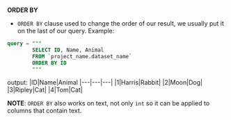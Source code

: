 **ORDER BY**
- `ORDER BY` clause used to change the order of our result, we usually put it on the last of our query. 
Example:
```sql
query = """
        SELECT ID, Name, Animal
        FROM `project_name.dataset_name`
        ORDER BY ID 
        """
```
output:
|ID|Name|Animal
|---|---|---|
|1|Harris|Rabbit|
|2|Moon|Dog|
|3|Ripley|Cat|
|4|Tom|Cat|

**NOTE**: `ORDER BY` also works on text, not only `int` so it can be applied to columns that contain text.

